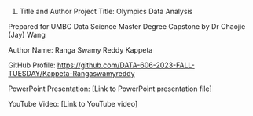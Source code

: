 1. Title and Author
Project Title: Olympics Data Analysis

Prepared for UMBC Data Science Master Degree Capstone by Dr Chaojie (Jay) Wang

Author Name: Ranga Swamy Reddy Kappeta

GitHub Profile: https://github.com/DATA-606-2023-FALL-TUESDAY/Kappeta-Rangaswamyreddy

PowerPoint Presentation: [Link to PowerPoint presentation file]

YouTube Video: [Link to YouTube video]
